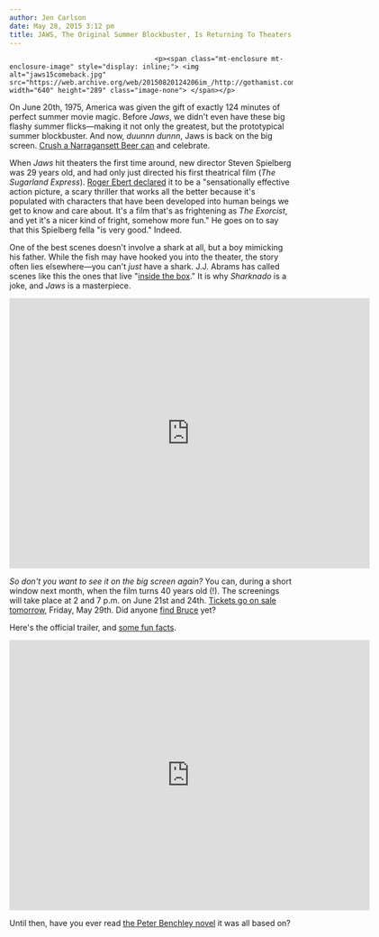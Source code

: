 ```yaml
---
author: Jen Carlson
date: May 28, 2015 3:12 pm
title: JAWS, The Original Summer Blockbuster, Is Returning To Theaters
---
```


	
										<p><span class="mt-enclosure mt-enclosure-image" style="display: inline;"> <img alt="jaws15comeback.jpg" src="https://web.archive.org/web/20150820124206im_/http://gothamist.com/attachments/arts_jen/jaws15comeback.jpg" width="640" height="289" class="image-none"> </span></p>

<p>On June 20th, 1975, America was given the gift of exactly 124 minutes of perfect summer movie magic. Before <em>Jaws</em>, we didn&apos;t even have these big flashy summer flicks&#x2014;making it not only the greatest, but the prototypical summer blockbuster. And now, <em>duunnn dunnn</em>, Jaws is back on the big screen. <a href="https://web.archive.org/web/20150820124206/http://gothamist.com/2014/06/19/crush_the_same_can_that_captain_qui.php">Crush a Narragansett Beer can</a> and celebrate.</p>

<p>When <em>Jaws</em> hit theaters the first time around, new director Steven Spielberg was 29 years old, and had only just directed his first theatrical film (<em>The Sugarland Express</em>). <a href="https://web.archive.org/web/20150820124206/http://www.rogerebert.com/reviews/jaws-1975">Roger Ebert declared</a> it to be a &quot;sensationally effective action picture, a scary thriller that works all the better because it&apos;s populated with characters that have been developed into human beings we get to know and care about. It&apos;s a film that&apos;s as frightening as <em>The Exorcist</em>, and yet it&apos;s a nicer kind of fright, somehow more fun.&quot; He goes on to say that this Spielberg fella &quot;is very good.&quot; Indeed. </p>

<p>One of the best scenes doesn&apos;t involve a shark at all, but a boy mimicking his father. While the fish may have hooked you into the theater, the story often lies elsewhere&#x2014;you can&apos;t <em>just</em> have a shark. J.J. Abrams has called scenes like this the ones that live &quot;<a href="https://web.archive.org/web/20150820124206/https://www.youtube.com/watch?v=vpjVgF5JDq8">inside the box</a>.&quot; It is why <em>Sharknado</em> is a joke, and <em>Jaws</em> is a masterpiece. </p>

<p><iframe width="640" height="480" src="https://web.archive.org/web/20150820124206if_/https://www.youtube.com/embed/BinyLUJwKEg" frameborder="0" allowfullscreen></iframe></p>

<p><em>So don&apos;t you want to see it on the big screen again?</em> You can, during a short window next month, when the film turns 40 years old (!). The screenings will take place at 2 and 7 p.m. on June 21st and 24th. <a href="https://web.archive.org/web/20150820124206/http://www.fathomevents.com/#event/jaws-second-showing/more-info/details">Tickets go on sale tomorrow</a>, Friday, May 29th. Did anyone <a href="https://web.archive.org/web/20150820124206/http://gothamist.com/2010/06/07/search_for_bruce_the_jaws_shark.php">find Bruce</a> yet?</p>

<p>Here&apos;s the official trailer, and <a href="https://web.archive.org/web/20150820124206/http://gothamist.com/2012/06/20/jaws_turns_37_today.php">some fun facts</a>.</p>

<p><iframe width="640" height="480" src="https://web.archive.org/web/20150820124206if_/https://www.youtube.com/embed/ucMLFO6TsFM" frameborder="0" allowfullscreen></iframe></p>

<p>Until then, have you ever read <a href="https://web.archive.org/web/20150820124206/http://www.amazon.com/Jaws-Novel-Peter-Benchley/dp/0345544145/ref=sr_1_1?s=books&amp;ie=UTF8&amp;qid=1432839519&amp;sr=1-1&amp;keywords=jaws+peter+benchley">the Peter Benchley novel</a> it was all based on?</p>					
										
									
				